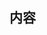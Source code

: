 <!-- I want to review in Japanese. -->
## 内容

<!-- for GitHub Copilot review  rule-->
<!-- なるべく優しい言葉遣いでお願いします。 -->
<!-- for GitHub Copilot review  rule-->
<!-- I want to review in Japanese. -->

